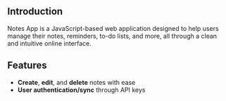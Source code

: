 ## Introduction

Notes App is a JavaScript-based web application designed to help users manage their notes, reminders, to-do lists, and more, all through a clean and intuitive online interface.

## Features

* **Create**, **edit**, and **delete** notes with ease
* **User authentication/sync** through API keys
